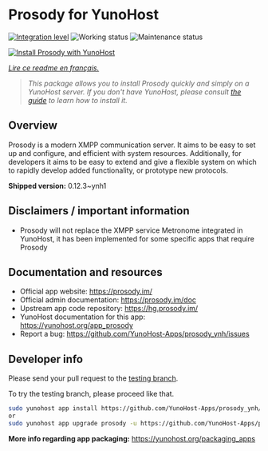 <!--
N.B.: This README was automatically generated by https://github.com/YunoHost/apps/tree/master/tools/README-generator
It shall NOT be edited by hand.
-->

# Prosody for YunoHost

[![Integration level](https://dash.yunohost.org/integration/prosody.svg)](https://dash.yunohost.org/appci/app/prosody) ![Working status](https://ci-apps.yunohost.org/ci/badges/prosody.status.svg) ![Maintenance status](https://ci-apps.yunohost.org/ci/badges/prosody.maintain.svg)

[![Install Prosody with YunoHost](https://install-app.yunohost.org/install-with-yunohost.svg)](https://install-app.yunohost.org/?app=prosody)

*[Lire ce readme en français.](./README_fr.md)*

> *This package allows you to install Prosody quickly and simply on a YunoHost server.
If you don't have YunoHost, please consult [the guide](https://yunohost.org/#/install) to learn how to install it.*

## Overview

Prosody is a modern XMPP communication server. It aims to be easy to set up and configure, and efficient with system resources. Additionally, for developers it aims to be easy to extend and give a flexible system on which to rapidly develop added functionality, or prototype new protocols.


**Shipped version:** 0.12.3~ynh1
## Disclaimers / important information

* Prosody will not replace the XMPP service Metronome integrated in YunoHost, it has been implemented for some specific apps that require Prosody

## Documentation and resources

* Official app website: <https://prosody.im/>
* Official admin documentation: <https://prosody.im/doc>
* Upstream app code repository: <https://hg.prosody.im/>
* YunoHost documentation for this app: <https://yunohost.org/app_prosody>
* Report a bug: <https://github.com/YunoHost-Apps/prosody_ynh/issues>

## Developer info

Please send your pull request to the [testing branch](https://github.com/YunoHost-Apps/prosody_ynh/tree/testing).

To try the testing branch, please proceed like that.

``` bash
sudo yunohost app install https://github.com/YunoHost-Apps/prosody_ynh/tree/testing --debug
or
sudo yunohost app upgrade prosody -u https://github.com/YunoHost-Apps/prosody_ynh/tree/testing --debug
```

**More info regarding app packaging:** <https://yunohost.org/packaging_apps>
